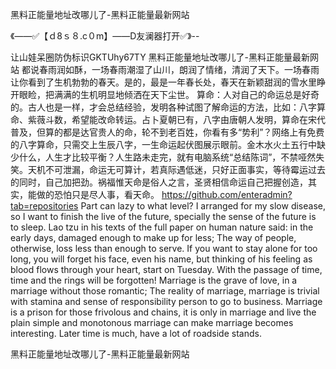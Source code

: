 黑料正能量地址改哪儿了-黑料正能量最新网站

《——✅【ｄ8ｓ８.c０m】——D友澜器打开✅》--

让山娃呆圈防伪标识GKTUhy67TY
黑料正能量地址改哪儿了-黑料正能量最新网站	都说春雨润如酥，一场春雨潮湿了山川，朗润了情绪，清润了天下。一场春雨让你看到了生机勃勃的春天。是的，最是一年春长处，春天在新颖甜润的雪水里睁开眼睑，把满满的生机明显地倾洒在天下尘世。
算命：人对自己的命运总是好奇的。古人也是一样，才会总结经验，发明各种试图了解命运的方法，比如：八字算命、紫薇斗数，希望能改命转运。占卜夏朝已有，八字由唐朝人发明，算命在宋代普及，但算的都是达官贵人的命，轮不到老百姓，你看有多“势利”？网络上有免费的八字算命，只需交上生辰八字，一生命运起伏图展示眼前。金木水火土五行中缺少什么，人生才比较平衡？人生路未走完，就有电脑系统“总结陈词”，不禁哑然失笑。天机不可泄漏，命运无可算计，若真际遇低迷，只好正面事实，等待霉运过去的同时，自己加把劲。祸福惟天命是俗人之言，圣贤相信命运自己把握创造，其实，能做的恐怕只是尽人事，看天命。
https://github.com/enteradmin?tab=repositories
Part can lazy to what level?
I arranged for my slow disease, so I want to finish the live of the future, specially the sense of the future is to sleep.
Lao tzu in his texts of the full paper on human nature said: in the early days, damaged enough to make up for less;
The way of people, otherwise, loss less than enough to serve.
If you want to stay alone for too long, you will forget his face, even his name, but thinking of his feeling as blood flows through your heart, start on Tuesday.
With the passage of time, time and the rings will be forgotten!
Marriage is the grave of love, in a marriage without those romantic;
The reality of marriage, marriage is trivial with stamina and sense of responsibility person to go to business.
Marriage is a prison for those frivolous and chains, it is only in marriage and live the plain simple and monotonous marriage can make marriage becomes interesting.
Later time is much, have a lot of roadside stands.




黑料正能量地址改哪儿了-黑料正能量最新网站
